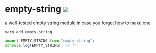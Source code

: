 # empty-string ![](https://travis-ci.org/thomaslindstrom/empty-string.svg)

a well-tested empty string module in case you forget how to make one

```
yarn add empty-string
```

```javascript
import EMPTY_STRING from "empty-string";
console.log(EMPTY_STRING); // ""
```
